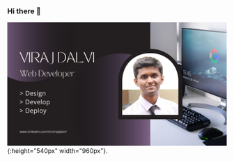 ### Hi there 👋

![Design,Develop,Deploy](https://github.com/virajdalvi/virajdalvi/blob/main/Images/Design.jpg){:height="540px" width="960px"}.
